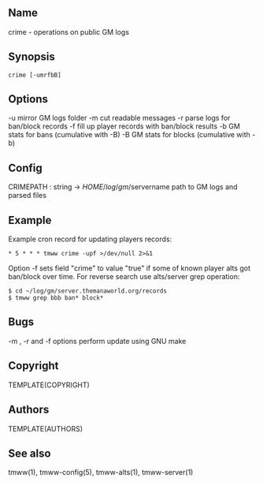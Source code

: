 Name
----
crime - operations on public GM logs

Synopsis
--------

    crime [-umrfbB]

Options
-------

-u  mirror GM logs folder
-m  cut readable messages
-r  parse logs for ban/block records
-f  fill up player records with ban/block results
-b  GM stats for bans (cumulative with -B)
-B  GM stats for blocks (cumulative with -b)

Config
------

CRIMEPATH : string -> $HOME/log/gm/$servername
    path to GM logs and parsed files

Example
-------

Example cron record for updating players records:

    * 5 * * * tmww crime -upf >/dev/null 2>&1

Option -f sets field "crime" to value "true" if some of known player alts got
ban/block over time. For reverse search use alts/server grep operation:

    $ cd ~/log/gm/server.themanaworld.org/records
    $ tmww grep bbb ban* block*

Bugs
----

-m , -r and -f options perform update using GNU make

Copyright
---------
TEMPLATE(COPYRIGHT)

Authors
-------
TEMPLATE(AUTHORS)

See also
--------
tmww(1), tmww-config(5), tmww-alts(1), tmww-server(1)

